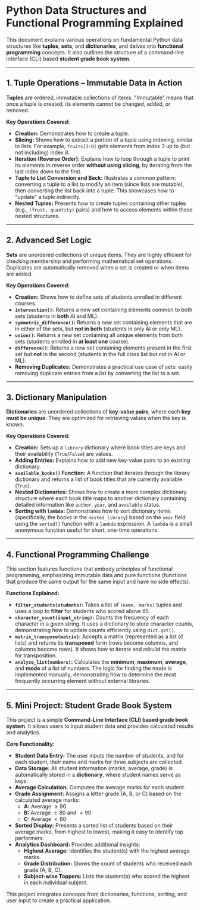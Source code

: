 # Python Data Structures and Functional Programming Explained

This document explains various operations on fundamental Python data structures like **tuples**, **sets**, and **dictionaries**, and delves into **functional programming** concepts. It also outlines the structure of a command-line interface (CLI) based **student grade book system**.

---

## 1. Tuple Operations – Immutable Data in Action

**Tuples** are ordered, immutable collections of items. "Immutable" means that once a tuple is created, its elements cannot be changed, added, or removed.

**Key Operations Covered:**

* **Creation:** Demonstrates how to create a tuple.
* **Slicing:** Shows how to extract a portion of a tuple using indexing, similar to lists. For example, `fruits[3:8]` gets elements from index 3 up to (but not including) index 8.
* **Iteration (Reverse Order):** Explains how to loop through a tuple to print its elements in reverse order **without using slicing**, by iterating from the last index down to the first.
* **Tuple to List Conversion and Back:** Illustrates a common pattern: converting a tuple to a list to modify an item (since lists are mutable), then converting the list back into a tuple. This showcases how to "update" a tuple indirectly.
* **Nested Tuples:** Presents how to create tuples containing other tuples (e.g., `(fruit, quantity)` pairs) and how to access elements within these nested structures.

---

## 2. Advanced Set Logic

**Sets** are unordered collections of unique items. They are highly efficient for checking membership and performing mathematical set operations. Duplicates are automatically removed when a set is created or when items are added.

**Key Operations Covered:**

* **Creation:** Shows how to define sets of students enrolled in different courses.
* **`intersection()`:** Returns a new set containing elements common to both sets (students in **both** AI and ML).
* **`symmetric_difference()`:** Returns a new set containing elements that are in either of the sets, but **not in both** (students in only AI or only ML).
* **`union()`:** Returns a new set containing all unique elements from both sets (students enrolled in **at least one** course).
* **`difference()`:** Returns a new set containing elements present in the first set but **not** in the second (students in the full class list but not in AI or ML).
* **Removing Duplicates:** Demonstrates a practical use case of sets: easily removing duplicate entries from a list by converting the list to a set.

---

## 3. Dictionary Manipulation

**Dictionaries** are unordered collections of **key-value pairs**, where each **key must be unique**. They are optimized for retrieving values when the key is known.

**Key Operations Covered:**

* **Creation:** Sets up a `library` dictionary where book titles are keys and their availability (`True`/`False`) are values.
* **Adding Entries:** Explains how to add new key-value pairs to an existing dictionary.
* **`available_books()` Function:** A function that iterates through the library dictionary and returns a list of book titles that are currently available (`True`).
* **Nested Dictionaries:** Shows how to create a more complex dictionary structure where each book title maps to another dictionary containing detailed information like `author`, `year`, and `available` status.
* **Sorting with `lambda`:** Demonstrates how to sort dictionary items (specifically, the books in the `nested_library`) based on the `year` field using the `sorted()` function with a `lambda` expression. A `lambda` is a small anonymous function useful for short, one-time operations.

---

## 4. Functional Programming Challenge

This section features functions that embody principles of functional programming, emphasizing immutable data and pure functions (functions that produce the same output for the same input and have no side effects).

**Functions Explained:**

* **`filter_students(students)`:** Takes a list of `(name, marks)` tuples and uses a loop to **filter** for students who scored above 85.
* **`character_count(input_string)`:** Counts the frequency of each character in a given string. It uses a dictionary to store character counts, demonstrating how to update counts efficiently using `dict.get()`.
* **`matrix_transpose(matrix)`:** Accepts a matrix (represented as a list of lists) and returns its **transposed** form (rows become columns, and columns become rows). It shows how to iterate and rebuild the matrix for transposition.
* **`analyze_list(numbers)`:** Calculates the **minimum**, **maximum**, **average**, and **mode** of a list of numbers. The logic for finding the mode is implemented manually, demonstrating how to determine the most frequently occurring element without external libraries.

---

## 5. Mini Project: Student Grade Book System

This project is a simple **Command-Line Interface (CLI) based grade book system**. It allows users to input student data and provides calculated results and analytics.

**Core Functionality:**

* **Student Data Entry:** The user inputs the number of students, and for each student, their name and marks for three subjects are collected.
* **Data Storage:** All student information (marks, average, grade) is automatically stored in a **dictionary**, where student names serve as keys.
* **Average Calculation:** Computes the average marks for each student.
* **Grade Assignment:** Assigns a letter grade (A, B, or C) based on the calculated average marks:
    * **A:** Average $\ge 90$
    * **B:** Average $\ge 80$ and $<90$
    * **C:** Average $< 80$
* **Sorted Display:** Presents a sorted list of students based on their average marks, from highest to lowest, making it easy to identify top performers.
* **Analytics Dashboard:** Provides additional insights:
    * **Highest Average:** Identifies the student(s) with the highest average marks.
    * **Grade Distribution:** Shows the count of students who received each grade (A, B, C).
    * **Subject-wise Toppers:** Lists the student(s) who scored the highest in each individual subject.

This project integrates concepts from dictionaries, functions, sorting, and user input to create a practical application.